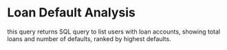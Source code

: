 # Loan Default Analysis 
this query returns SQL query to list users with loan accounts, showing total loans and number of defaults, ranked by highest defaults.

